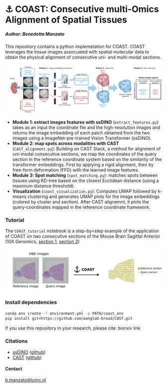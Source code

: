 #  ⚓  COAST: Consecutive multi-Omics Alignment of Spatial Tissues
##### Author: Benedetta Manzato

This repository contains a python implemetation for COAST. COAST leverages the tissue images assocuated with spatial molecular data to obtain the physical alignment of consecutive uni- and multi-modal sections.

![COAST method overview](workflow.png)

- **Module 1: extract images features with ssDINO** (```extract_features.py```) takes as an input the coordinate file and the high-resolution images and returns the image embedding of each patch obtained from the two images using a ImageNet-pre-trained Vision Transformer (ssDINO). 
- **Module 2: map spots across modalities with CAST** (```CAST_alignment.py```): Building on CAST Stack, a method for alignment of uni-modal consecutive sections, we map the coordinates of the query section in the reference coordinate system based on the similarity of the transformer embeddings. First by applying a rigid alignment, then by free-form deformation (FFD) with the learned image features.
- **Module 3: Spot matching** (```spot_matching.py```): matches spots between tissues using KD-tree based on the closest Euclidean distance (using a maximum distance threshold).
- **Visualization** (```coast_visualization.py```): Computes UMAP followed by k-means clustering and generates UMAP plots for the image embeddings (colored by cluster and section). After CAST alignemnt, it plots the query-coordinates mapped in the reference coordinate framework.

### Tutorial
The ```COAST_tutorial``` notebook is a step-by=step example of the application of COAST on two consecutive sections of the Mouse Brain Sagittal Anterior (10X Genomics, [section 1](https://www.10xgenomics.com/datasets/mouse-brain-serial-section-1-sagittal-anterior-1-standard-1-1-0), [section 2](https://www.10xgenomics.com/datasets/mouse-brain-serial-section-2-sagittal-anterior-1-standard-1-1-0))

![](mouse_anterior.png)

### Install dependencies

```bash
conda env create -f environment.yml -p PATH/coast_env
pip install git+https://github.com/wanglab-broad/CAST.git
```

If you use this repository in your research, please cite: biorxiv link

### Citations 
- [ssDINO](https://arxiv.org/abs/2104.14294) ([github](https://github.com/facebookresearch/dino))
- [CAST](https://www.nature.com/articles/s41592-024-02410-7) ([github](https://github.com/wanglab-broad/CAST))


#### Contact
b.manzato@lumc.nl
